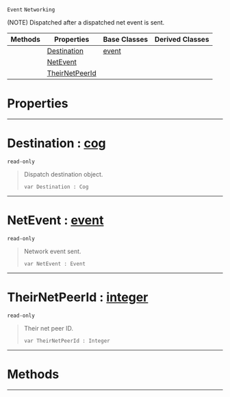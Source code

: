 `Event` `Networking`



(NOTE) Dispatched after a dispatched net event is sent.

|Methods|Properties|Base Classes|Derived Classes|
|---|---|---|---|
| |[ Destination](https://github.com/zeroengineteam/ZeroDocs/code_reference/class_reference/neteventsent.markdown#destination-zero-engine)|[event](https://github.com/zeroengineteam/ZeroDocs/code_reference/class_reference/event.markdown)| |
| |[ NetEvent](https://github.com/zeroengineteam/ZeroDocs/code_reference/class_reference/neteventsent.markdown#netevent-zero-engine-doc)| | |
| |[ TheirNetPeerId](https://github.com/zeroengineteam/ZeroDocs/code_reference/class_reference/neteventsent.markdown#theirnetpeerid-zero-engi)| | |


 #  Properties


---  
 #  Destination : [cog](https://github.com/zeroengineteam/ZeroDocs/code_reference/class_reference/cog.markdown)

 `read-only`

> Dispatch destination object.
> ``` lang=cpp, name=Zilch
> var Destination : Cog


---  
 #  NetEvent : [event](https://github.com/zeroengineteam/ZeroDocs/code_reference/class_reference/event.markdown)

 `read-only`

> Network event sent.
> ``` lang=cpp, name=Zilch
> var NetEvent : Event


---  
 #  TheirNetPeerId : [integer](https://github.com/zeroengineteam/ZeroDocs/code_reference/zilch_base_types/integer.markdown)

 `read-only`

> Their net peer ID.
> ``` lang=cpp, name=Zilch
> var TheirNetPeerId : Integer


---  
 #  Methods


---  
 

 